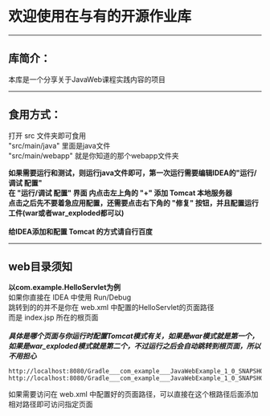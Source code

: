 # 欢迎使用在与有的开源作业库
***
## 库简介：
本库是一个分享关于JavaWeb课程实践内容的项目
***
## 食用方式：


打开 src 文件夹即可食用<br>
"src/main/java" 里面是java文件<br>
"src/main/webapp" 就是你知道的那个webapp文件夹<br>

**如果需要运行和测试，则运行java文件即可，第一次运行需要编辑IDEA的"运行/调试 配置"**<br>
**在 "运行/调试 配置" 界面 内点击左上角的 "+" 添加 Tomcat 本地服务器**<br>
**点击之后先不要着急应用配置，还需要点击右下角的 "修复" 按钮，并且配置运行工件(war或者war_exploded都可以)**<br>
<br>
**给IDEA添加和配置 Tomcat 的方式请自行百度**<br>

***
## web目录须知
**以com.example.HelloServlet为例**<br>
如果你直接在 IDEA 中使用 Run/Debug<br>
跳转到的的并不是你在 web.xml 中配置的HelloServlet的页面路径<br>
而是 index.jsp 所在的根页面<br>
<br>
***具体是哪个页面与你运行时配置Tomcat模式有关，如果是war模式就是第一个，如果是war_exploded模式就是第二个，不过运行之后会自动跳转到根页面，所以不用担心*** <br>
~~~
http://localhost:8080/Gradle___com_example___JavaWebExample_1_0_SNAPSHOT_war/ 
http://localhost:8080/Gradle___com_example___JavaWebExample_1_0_SNAPSHOT_war__exploded_/ 
~~~
如果需要访问在 web.xml 中配置好的页面路径，可以直接在这个根路径后面添加相对路径即可访问指定页面